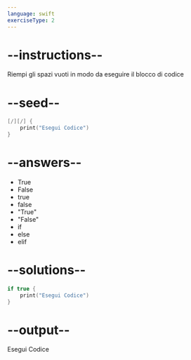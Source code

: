 ```yaml
---
language: swift
exerciseType: 2
---
```


# --instructions--

Riempi gli spazi vuoti in modo da eseguire il blocco di codice

# --seed--

```swift
[/][/] {
    print("Esegui Codice")
}
```

# --answers--

- True
- False
- true
- false
- "True"
- "False"
- if 
- else
- elif

# --solutions--

```swift
if true {
    print("Esegui Codice")
}
```

# --output--

Esegui Codice

